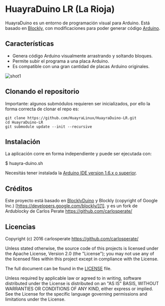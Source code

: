 # HuayraDuino LR (La Rioja)

HuayraDuino es un entorno de programación visual para Arduino. Está basado en [Blockly][1], con modificaciones para poder generar código [Arduino][15].

## Características
* Genera código Arduino visualmente arrastrando y soltando bloques.
* Permite subir el programa a una placa Arduino.
* Es compatible con una gran cantidad de placas Arduino originales.

![shot1](docs/img/huayra-duino-screenshot.png)

## Clonando el repositorio
Importante: algunos submódulos requieren ser inicializados, por ello la forma correcta de clonar el repo es:

```
git clone https://github.com/HuayraLinux/HuayraDuino-LR.git
cd HuayraDuino-LR
git submodule update --init --recursive
```


## Instalación
La aplicación corre en forma independiente y puede ser ejecutada con:

$ huayra-duino.sh

Necesitás tener instalada la [Arduino IDE version 1.6.x o superior][2].



## Créditos
Este proyecto está basado en [BlocklyDuino][16] y Blockly (copyright of Google Inc.) [https://developers.google.com/blockly/][1].
y es un fork de Ardublocky de Carlos Perate https://github.com/carlosperate/

## Licencias

Copyright (c) 2016 carlosperate https://github.com/carlosperate/

Unless stated otherwise, the source code of this projects is
licensed under the Apache License, Version 2.0 (the "License");
you may not use any of the licensed files within this project
except in compliance with the License.

The full document can be found in the [LICENSE][9] file.

Unless required by applicable law or agreed to in writing, software
distributed under the License is distributed on an "AS IS" BASIS,
WITHOUT WARRANTIES OR CONDITIONS OF ANY KIND, either express or implied.
See the License for the specific language governing permissions and
limitations under the License.


[1]: https://developers.google.com/blockly/
[2]: http://www.arduino.cc/en/main/software/
[3]: TODO.md
[4]: https://github.com/carlosperate/ardublockly/releases/
[5]: https://github.com/carlosperate/ardublockly/wiki/Installing-Ardublockly
[6]: https://github.com/carlosperate/ardublockly/wiki/Configure-Ardublockly
[7]: https://github.com/carlosperate/ardublockly/wiki
[8]: https://github.com/carlosperate/ardublockly/compare/blockly-original...master
[9]: https://github.com/HuayraLinux/HuayraDuino-LR/blob/master/LICENSE
[10]: http://ardublockly.embeddedlog.com/demo/index.html
[11]: http://ardublockly.embeddedlog.com/demo/classic/index.html
[12]: http://ardublockly-builds.s3-website-us-west-2.amazonaws.com/index.html?prefix=linux/
[13]: http://ardublockly-builds.s3-website-us-west-2.amazonaws.com/index.html?prefix=windows/
[14]: http://ardublockly-builds.s3-website-us-west-2.amazonaws.com/index.html?prefix=mac/
[15]: http://www.arduino.cc
[16]: https://github.com/BlocklyDuino/BlocklyDuino
[17]: blockly/README.md

